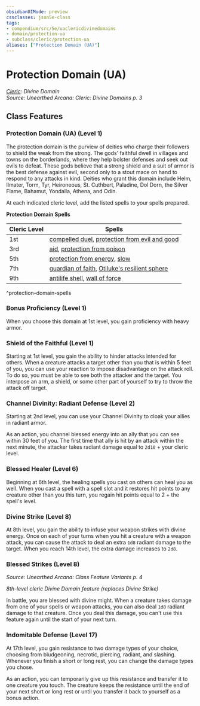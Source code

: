 ```yaml
---
obsidianUIMode: preview
cssclasses: json5e-class
tags:
- compendium/src/5e/uaclericdivinedomains
- domain/protection-ua
- subclass/cleric/protection-ua
aliases: ["Protection Domain (UA)"]
---
```

# Protection Domain (UA)
*[Cleric](cleric.md): Divine Domain*  
*Source: Unearthed Arcana: Cleric: Divine Domains p. 3*  


## Class Features

### Protection Domain (UA) (Level 1)

The protection domain is the purview of deities who charge their followers to shield the weak from the strong. The gods' faithful dwell in villages and towns on the borderlands, where they help bolster defenses and seek out evils to defeat. These gods believe that a strong shield and a suit of armor is the best defense against evil, second only to a stout mace on hand to respond to any attacks in kind. Deities who grant this domain include Helm, Ilmater, Torm, Tyr, Heironeous, St. Cuthbert, Paladine, Dol Dorn, the Silver Flame, Bahamut, Yondalla, Athena, and Odin.

At each indicated cleric level, add the listed spells to your spells prepared.

**Protection Domain Spells**

| Cleric Level | Spells |
|--------------|--------|
| 1st | [compelled duel](/Systems/5e/spells/compelled-duel.md), [protection from evil and good](/Systems/5e/spells/protection-from-evil-and-good.md) |
| 3rd | [aid](/Systems/5e/spells/aid.md), [protection from poison](/Systems/5e/spells/protection-from-poison.md) |
| 5th | [protection from energy](/Systems/5e/spells/protection-from-energy.md), [slow](/Systems/5e/spells/slow.md) |
| 7th | [guardian of faith](/Systems/5e/spells/guardian-of-faith.md), [Otiluke's resilient sphere](/Systems/5e/spells/otilukes-resilient-sphere.md) |
| 9th | [antilife shell](/Systems/5e/spells/antilife-shell.md), [wall of force](/Systems/5e/spells/wall-of-force.md) |
^protection-domain-spells

### Bonus Proficiency (Level 1)

When you choose this domain at 1st level, you gain proficiency with heavy armor.

### Shield of the Faithful (Level 1)

Starting at 1st level, you gain the ability to hinder attacks intended for others. When a creature attacks a target other than you that is within 5 feet of you, you can use your reaction to impose disadvantage on the attack roll. To do so, you must be able to see both the attacker and the target. You interpose an arm, a shield, or some other part of yourself to try to throw the attack off target.

### Channel Divinity: Radiant Defense (Level 2)

Starting at 2nd level, you can use your Channel Divinity to cloak your allies in radiant armor.

As an action, you channel blessed energy into an ally that you can see within 30 feet of you. The first time that ally is hit by an attack within the next minute, the attacker takes radiant damage equal to `2d10` + your cleric level.

### Blessed Healer (Level 6)

Beginning at 6th level, the healing spells you cast on others can heal you as well. When you cast a spell with a spell slot and it restores hit points to any creature other than you this turn, you regain hit points equal to 2 + the spell's level.

### Divine Strike (Level 8)

At 8th level, you gain the ability to infuse your weapon strikes with divine energy. Once on each of your turns when you hit a creature with a weapon attack, you can cause the attack to deal an extra `1d8` radiant damage to the target. When you reach 14th level, the extra damage increases to `2d8`.

### Blessed Strikes (Level 8)
_Source: Unearthed Arcana: Class Feature Variants p. 4_

*8th-level cleric Divine Domain feature (replaces Divine Strike)*

In battle, you are blessed with divine might. When a creature takes damage from one of your spells or weapon attacks, you can also deal `1d8` radiant damage to that creature. Once you deal this damage, you can't use this feature again until the start of your next turn.

### Indomitable Defense (Level 17)

At 17th level, you gain resistance to two damage types of your choice, choosing from bludgeoning, necrotic, piercing, radiant, and slashing. Whenever you finish a short or long rest, you can change the damage types you chose.

As an action, you can temporarily give up this resistance and transfer it to one creature you touch. The creature keeps the resistance until the end of your next short or long rest or until you transfer it back to yourself as a bonus action.
